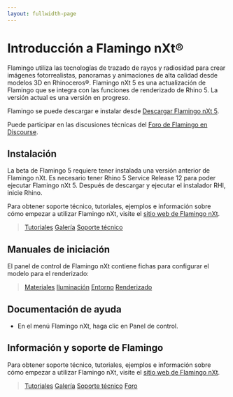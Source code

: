 ```yaml
---
layout: fullwidth-page
---
```


# Introducción a Flamingo nXt®
Flamingo  utiliza las tecnologías de trazado de rayos y radiosidad para crear   imágenes fotorrealistas, panoramas y animaciones de alta calidad desde modelos 3D en Rhinoceros®. Flamingo nXt 5 es una actualización de Flamingo que se integra con las funciones de renderizado de Rhino 5. La versión actual es una versión en progreso.

Flamingo se puede descargar e instalar desde [Descargar Flamingo nXt 5](http://www.rhino3d.com/download/flamingo/5/beta).

Puede participar en las discusiones técnicas del [Foro de Flamingo en Discourse](http://discourse.mcneel.com/c/rendering/flamingo).

## Instalación

La beta de Flamingo 5 requiere tener instalada una versión anterior de Flamingo nXt.
Es necesario tener Rhino 5 Service Release 12 para poder ejecutar Flamingo nXt 5.
Después de descargar y ejecutar el instalador RHI, inicie Rhino.

Para obtener soporte técnico, tutoriales, ejemplos e información sobre cómo empezar a utilizar Flamingo nXt, visite el [sitio web de Flamingo nXt](http://nxt.flamingo3d.com/).


> [Tutoriales](http://nxt.flamingo3d.com/page/tutoriales-y-documentacion)
> [Galería](http://nxt.flamingo3d.com/photo)
> [Soporte técnico](http://nxt.flamingo3d.com/forum)

## Manuales de iniciación
El panel de control de Flamingo nXt contiene fichas para configurar el modelo para el renderizado:

> [Materiales](../materials/materials-tab.html)
> [Iluminación](../lighting/lighting-tab.html)
> [Entorno](../environment/environment-tab.html)
> [Renderizado](../render/render-tab.html)

## Documentación de ayuda
 * En el menú Flamingo nXt, haga clic en Panel de control.

## Información y soporte de Flamingo
 Para obtener soporte técnico, tutoriales, ejemplos e información sobre cómo empezar a utilizar Flamingo nXt, visite el [sitio web de Flamingo nXt](http://www.flamingo3d.com/).


> [Tutoriales](http://nxt.flamingo3d.com/page/tutoriales-y-documentacion)
> [Galería](http://nxt.flamingo3d.com/photo)
> [Soporte técnico](http://www.flamingo3d.com/es/support/)
> [Foro](http://discourse.mcneel.com/c/rendering/flamingo)